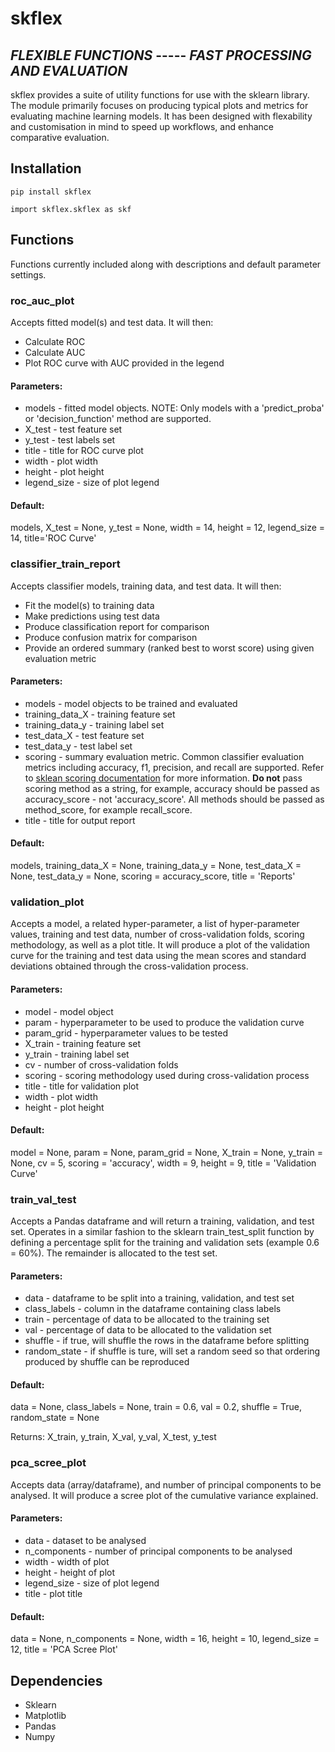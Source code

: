 # skflex

## *FLEXIBLE FUNCTIONS* ----- *FAST PROCESSING AND EVALUATION*

skflex provides a suite of utility functions for use with the sklearn library. The module primarily focuses on producing typical plots and metrics for evaluating machine learning models. It has been designed with flexability and customisation in mind to speed up workflows, and enhance comparative evaluation.

## Installation

`pip install skflex`

 `import skflex.skflex as skf`

## Functions 
Functions currently included along with descriptions and default parameter settings.

### roc_auc_plot
Accepts fitted model(s) and test data. It will then:
- Calculate ROC
- Calculate AUC
- Plot ROC curve with AUC provided in the legend

#### Parameters:
- models - fitted model objects. NOTE: Only models with a 'predict_proba' or 'decision_function' method are supported.
- X_test - test feature set
- y_test - test labels set
- title - title for ROC curve plot
- width - plot width
- height - plot height
- legend_size - size of plot legend

#### Default:

models, X_test = None, y_test = None, width = 14, height = 12, legend_size = 14, title='ROC Curve'

### classifier_train_report
Accepts classifier models, training data, and test data. It will then:
- Fit the model(s) to training data
- Make predictions using test data
- Produce classification report for comparison
- Produce confusion matrix for comparison
- Provide an ordered summary (ranked best to worst score) using given evaluation metric

#### Parameters:
- models - model objects to be trained and evaluated
- training_data_X - training feature set
- training_data_y - training label set
- test_data_X - test feature set
- test_data_y - test label set
- scoring - summary evaluation metric. Common classifier evaluation metrics including accuracy, f1, precision, and recall are supported. Refer to [sklean scoring documentation](https://scikit-learn.org/stable/modules/model_evaluation.html#accuracy-score) for more information. **Do not** pass scoring method as a string, for example, accuracy should be passed as accuracy_score - not 'accuracy_score'. All methods should be passed as method_score, for example recall_score.
- title - title for output report 

#### Default:

models, training_data_X = None, training_data_y = None, test_data_X = None, test_data_y = None, scoring = accuracy_score, title = 'Reports'

### validation_plot
Accepts a model, a related hyper-parameter, a list of hyper-parameter values, training and test data, number of cross-validation folds, scoring methodology, as well as a plot title.
It will produce a plot of the validation curve for the training and test data using the mean scores and standard deviations obtained through the cross-validation process. 

#### Parameters:
- model - model object 
- param - hyperparameter to be used to produce the validation curve 
- param_grid - hyperparameter values to be tested
- X_train - training feature set
- y_train - training label set
- cv - number of cross-validation folds
- scoring - scoring methodology used during cross-validation process
- title - title for validation plot
- width - plot width
- height - plot height

#### Default:

model = None, param = None, param_grid = None, X_train = None, y_train = None, cv = 5, scoring = 'accuracy', width = 9, height = 9, title = 'Validation Curve'

### train_val_test
Accepts a Pandas dataframe and will return a training, validation, and test set. Operates in a similar fashion to the sklearn train_test_split function by defining a percentage split for the training and validation sets (example 0.6 = 60%). The remainder is allocated to the test set.

#### Parameters:
- data - dataframe to be split into a training, validation, and test set
- class_labels - column in the dataframe containing class labels
- train - percentage of data to be allocated to the training set
- val - percentage of data to be allocated to the validation set
- shuffle - if true, will shuffle the rows in the dataframe before splitting
- random_state - if shuffle is ture, will set a random seed so that ordering produced by shuffle can be reproduced

#### Default:

data = None, class_labels = None, train = 0.6, val = 0.2, shuffle = True, random_state = None

Returns: X_train, y_train, X_val, y_val, X_test, y_test

### pca_scree_plot
Accepts data (array/dataframe), and number of principal components to be analysed. It will produce a scree plot of the cumulative variance explained.

#### Parameters:
- data - dataset to be analysed
- n_components - number of principal components to be analysed 
- width - width of plot
- height - height of plot
- legend_size - size of plot legend
- title - plot title

#### Default:

data = None, n_components = None, width = 16, height = 10, legend_size = 12, title = 'PCA Scree Plot'

## Dependencies
- Sklearn
- Matplotlib
- Pandas
- Numpy

